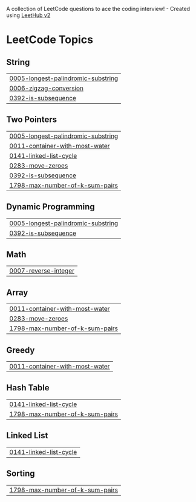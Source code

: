 A collection of LeetCode questions to ace the coding interview! - Created using [LeetHub v2](https://github.com/arunbhardwaj/LeetHub-2.0)
<!---LeetCode Topics Start-->
# LeetCode Topics
## String
|  |
| ------- |
| [0005-longest-palindromic-substring](https://github.com/cold-me/coding-test-practice/tree/master/0005-longest-palindromic-substring) |
| [0006-zigzag-conversion](https://github.com/cold-me/coding-test-practice/tree/master/0006-zigzag-conversion) |
| [0392-is-subsequence](https://github.com/cold-me/coding-test-practice/tree/master/0392-is-subsequence) |
## Two Pointers
|  |
| ------- |
| [0005-longest-palindromic-substring](https://github.com/cold-me/coding-test-practice/tree/master/0005-longest-palindromic-substring) |
| [0011-container-with-most-water](https://github.com/cold-me/coding-test-practice/tree/master/0011-container-with-most-water) |
| [0141-linked-list-cycle](https://github.com/cold-me/coding-test-practice/tree/master/0141-linked-list-cycle) |
| [0283-move-zeroes](https://github.com/cold-me/coding-test-practice/tree/master/0283-move-zeroes) |
| [0392-is-subsequence](https://github.com/cold-me/coding-test-practice/tree/master/0392-is-subsequence) |
| [1798-max-number-of-k-sum-pairs](https://github.com/cold-me/coding-test-practice/tree/master/1798-max-number-of-k-sum-pairs) |
## Dynamic Programming
|  |
| ------- |
| [0005-longest-palindromic-substring](https://github.com/cold-me/coding-test-practice/tree/master/0005-longest-palindromic-substring) |
| [0392-is-subsequence](https://github.com/cold-me/coding-test-practice/tree/master/0392-is-subsequence) |
## Math
|  |
| ------- |
| [0007-reverse-integer](https://github.com/cold-me/coding-test-practice/tree/master/0007-reverse-integer) |
## Array
|  |
| ------- |
| [0011-container-with-most-water](https://github.com/cold-me/coding-test-practice/tree/master/0011-container-with-most-water) |
| [0283-move-zeroes](https://github.com/cold-me/coding-test-practice/tree/master/0283-move-zeroes) |
| [1798-max-number-of-k-sum-pairs](https://github.com/cold-me/coding-test-practice/tree/master/1798-max-number-of-k-sum-pairs) |
## Greedy
|  |
| ------- |
| [0011-container-with-most-water](https://github.com/cold-me/coding-test-practice/tree/master/0011-container-with-most-water) |
## Hash Table
|  |
| ------- |
| [0141-linked-list-cycle](https://github.com/cold-me/coding-test-practice/tree/master/0141-linked-list-cycle) |
| [1798-max-number-of-k-sum-pairs](https://github.com/cold-me/coding-test-practice/tree/master/1798-max-number-of-k-sum-pairs) |
## Linked List
|  |
| ------- |
| [0141-linked-list-cycle](https://github.com/cold-me/coding-test-practice/tree/master/0141-linked-list-cycle) |
## Sorting
|  |
| ------- |
| [1798-max-number-of-k-sum-pairs](https://github.com/cold-me/coding-test-practice/tree/master/1798-max-number-of-k-sum-pairs) |
<!---LeetCode Topics End-->